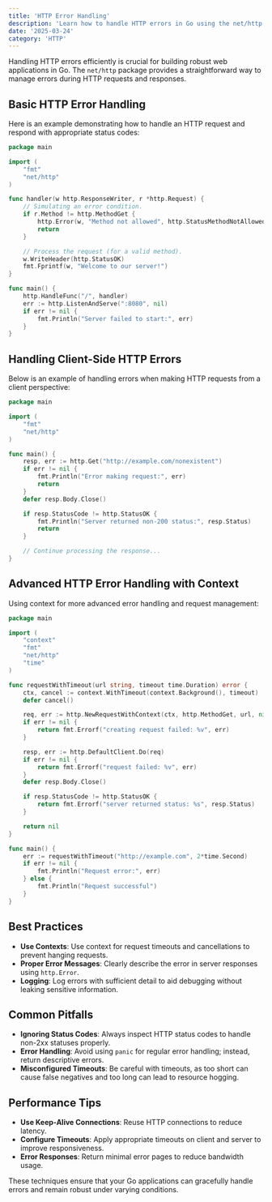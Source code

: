 ```yaml
---
title: 'HTTP Error Handling'
description: 'Learn how to handle HTTP errors in Go using the net/http package'
date: '2025-03-24'
category: 'HTTP'
---
```


Handling HTTP errors efficiently is crucial for building robust web applications in Go. The `net/http` package provides a straightforward way to manage errors during HTTP requests and responses.

## Basic HTTP Error Handling

Here is an example demonstrating how to handle an HTTP request and respond with appropriate status codes:

```go
package main

import (
	"fmt"
	"net/http"
)

func handler(w http.ResponseWriter, r *http.Request) {
	// Simulating an error condition.
	if r.Method != http.MethodGet {
		http.Error(w, "Method not allowed", http.StatusMethodNotAllowed)
		return
	}

	// Process the request (for a valid method).
	w.WriteHeader(http.StatusOK)
	fmt.Fprintf(w, "Welcome to our server!")
}

func main() {
	http.HandleFunc("/", handler)
	err := http.ListenAndServe(":8080", nil)
	if err != nil {
		fmt.Println("Server failed to start:", err)
	}
}
```

## Handling Client-Side HTTP Errors

Below is an example of handling errors when making HTTP requests from a client perspective:

```go
package main

import (
	"fmt"
	"net/http"
)

func main() {
	resp, err := http.Get("http://example.com/nonexistent")
	if err != nil {
		fmt.Println("Error making request:", err)
		return
	}
	defer resp.Body.Close()

	if resp.StatusCode != http.StatusOK {
		fmt.Println("Server returned non-200 status:", resp.Status)
		return
	}

	// Continue processing the response...
}
```

## Advanced HTTP Error Handling with Context

Using context for more advanced error handling and request management:

```go
package main

import (
	"context"
	"fmt"
	"net/http"
	"time"
)

func requestWithTimeout(url string, timeout time.Duration) error {
	ctx, cancel := context.WithTimeout(context.Background(), timeout)
	defer cancel()

	req, err := http.NewRequestWithContext(ctx, http.MethodGet, url, nil)
	if err != nil {
		return fmt.Errorf("creating request failed: %v", err)
	}

	resp, err := http.DefaultClient.Do(req)
	if err != nil {
		return fmt.Errorf("request failed: %v", err)
	}
	defer resp.Body.Close()

	if resp.StatusCode != http.StatusOK {
		return fmt.Errorf("server returned status: %s", resp.Status)
	}

	return nil
}

func main() {
	err := requestWithTimeout("http://example.com", 2*time.Second)
	if err != nil {
		fmt.Println("Request error:", err)
	} else {
		fmt.Println("Request successful")
	}
}
```

## Best Practices

- **Use Contexts**: Use context for request timeouts and cancellations to prevent hanging requests.
- **Proper Error Messages**: Clearly describe the error in server responses using `http.Error`.
- **Logging**: Log errors with sufficient detail to aid debugging without leaking sensitive information.

## Common Pitfalls

- **Ignoring Status Codes**: Always inspect HTTP status codes to handle non-2xx statuses properly.
- **Error Handling**: Avoid using `panic` for regular error handling; instead, return descriptive errors.
- **Misconfigured Timeouts**: Be careful with timeouts, as too short can cause false negatives and too long can lead to resource hogging.

## Performance Tips

- **Use Keep-Alive Connections**: Reuse HTTP connections to reduce latency.
- **Configure Timeouts**: Apply appropriate timeouts on client and server to improve responsiveness.
- **Error Responses**: Return minimal error pages to reduce bandwidth usage.

These techniques ensure that your Go applications can gracefully handle errors and remain robust under varying conditions.